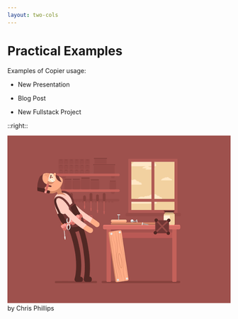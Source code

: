 ```yaml
---
layout: two-cols
---
```


# Practical Examples

Examples of Copier usage:

<v-clicks>

* New Presentation

* Blog Post 

* New Fullstack Project

</v-clicks>


::right::

<img src="./assets/hammer.gif"/>
by Chris Phillips


<!-- <img style="height: 100px;" src="./assets/copier-logotype.png" />   -->
<!-- # Where I am using Copier?
 -->